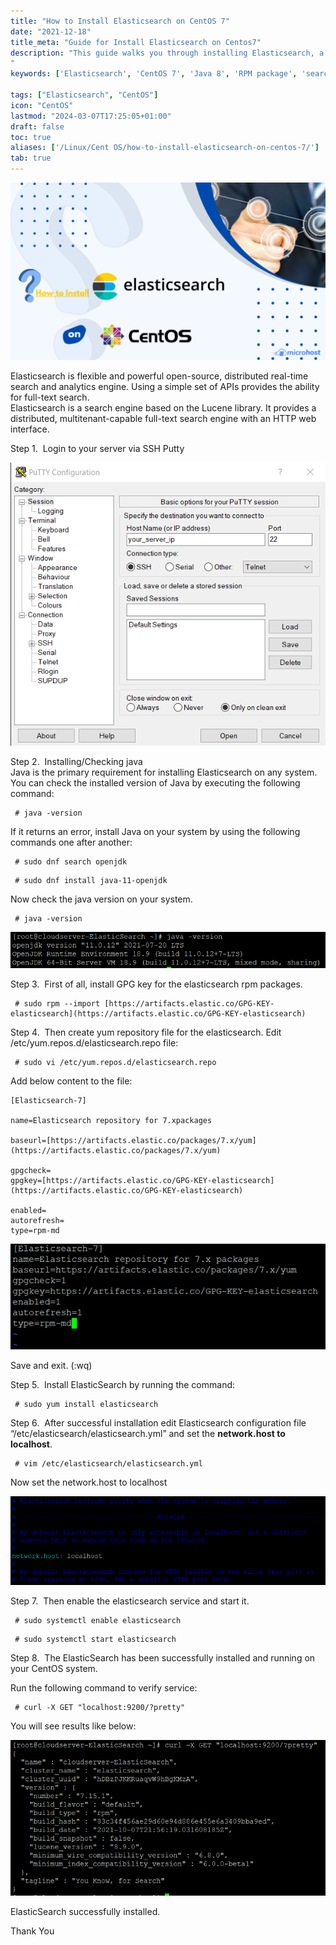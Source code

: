 ```yaml
---
title: "How to Install Elasticsearch on CentOS 7"
date: "2021-12-18"
title_meta: "Guide for Install Elasticsearch on Centos7"
description: "This guide walks you through installing Elasticsearch, a popular open-source search and analytics engine, on your CentOS 7 server. It covers installing Java 8 (a prerequisite for Elasticsearch), adding the official Elasticsearch repository, installing the Elasticsearch package using yum, and configuring it to start automatically on boot.
"
keywords: ['Elasticsearch', 'CentOS 7', 'Java 8', 'RPM package', 'search engine', 'server', 'data analytics', 'logging']

tags: ["Elasticsearch", "CentOS"]
icon: "CentOS"
lastmod: "2024-03-07T17:25:05+01:00"
draft: false
toc: true
aliases: ['/Linux/Cent OS/how-to-install-elasticsearch-on-centos-7/']
tab: true
---
```


![](images/How-to-Install-Elasticsearch-on-CentOS-7-1024x576.png)

Elasticsearch is flexible and powerful open-source, distributed real-time search and analytics engine. Using a simple set of APIs provides the ability for full-text search.  
Elasticsearch is a search engine based on the Lucene library. It provides a distributed, multitenant-capable full-text search engine with an HTTP web interface.

Step 1.  Login to your server via SSH Putty

![](images/login-2.png)

Step 2.  Installing/Checking java  
Java is the primary requirement for installing Elasticsearch on any system. You can check the installed version of Java by executing the following command:

```
 # java -version 
```

If it returns an error, install Java on your system by using the following commands one after another:

```
 # sudo dnf search openjdk 
```

```
 # sudo dnf install java-11-openjdk 
```

Now check the java version on your system.

```
 # java -version 
```

![](images/Screenshot_3-9.png)

Step 3.  First of all, install GPG key for the elasticsearch rpm packages.

```
 # sudo rpm --import [https://artifacts.elastic.co/GPG-KEY-elasticsearch](https://artifacts.elastic.co/GPG-KEY-elasticsearch) 
```

Step 4.  Then create yum repository file for the elasticsearch. Edit /etc/yum.repos.d/elasticsearch.repo file:

```
 # sudo vi /etc/yum.repos.d/elasticsearch.repo 
```

Add below content to the file:

```file {title="/etc/yum.repos.d/elasticsearch.repo" lang="aconf"}
[Elasticsearch-7]

name=Elasticsearch repository for 7.xpackages

baseurl=[https://artifacts.elastic.co/packages/7.x/yum](https://artifacts.elastic.co/packages/7.x/yum)

gpgcheck=
gpgkey=[https://artifacts.elastic.co/GPG-KEY-elasticsearch](https://artifacts.elastic.co/GPG-KEY-elasticsearch)

enabled=
autorefresh=
type=rpm-md
```

![](images/Screenshot_6-8.png)

Save and exit. (:wq)  

Step 5.  Install ElasticSearch by running the command:

```
 # sudo yum install elasticsearch 
```

Step 6.  After successful installation edit Elasticsearch configuration file “/etc/elasticsearch/elasticsearch.yml” and set the **network.host to localhost**.

```
 # vim /etc/elasticsearch/elasticsearch.yml 
```

Now set the network.host to localhost

![](images/Screenshot_9-7.png)

Step 7.  Then enable the elasticsearch service and start it.

```
 # sudo systemctl enable elasticsearch 
```

```
 # sudo systemctl start elasticsearch 
```

Step 8.  The ElasticSearch has been successfully installed and running on your CentOS system.  

Run the following command to verify service:

```
 # curl -X GET "localhost:9200/?pretty" 
```

You will see results like below:  

![](images/Screenshot_12-2.png)

ElasticSearch successfully installed.

Thank You
